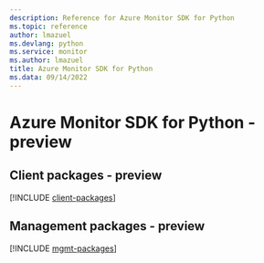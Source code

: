 ```yaml
---
description: Reference for Azure Monitor SDK for Python
ms.topic: reference
author: lmazuel
ms.devlang: python
ms.service: monitor
ms.author: lmazuel
title: Azure Monitor SDK for Python
ms.data: 09/14/2022
---
```

# Azure Monitor SDK for Python - preview

## Client packages - preview
[!INCLUDE [client-packages](monitor-client-index.md)]
## Management packages - preview
[!INCLUDE [mgmt-packages](monitor-mgmt-index.md)]
